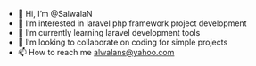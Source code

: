 - 👋 Hi, I’m @SalwalaN
- 👀 I’m interested in laravel php framework project development
- 🌱 I’m currently learning laravel development tools
- 💞️ I’m looking to collaborate on coding for simple projects
- 📫 How to reach me alwalans@yahoo.com

<!---
SalwalaN/SalwalaN is a ✨ special ✨ repository because its `README.md` (this file) appears on your GitHub profile.
You can click the Preview link to take a look at your changes.
--->
